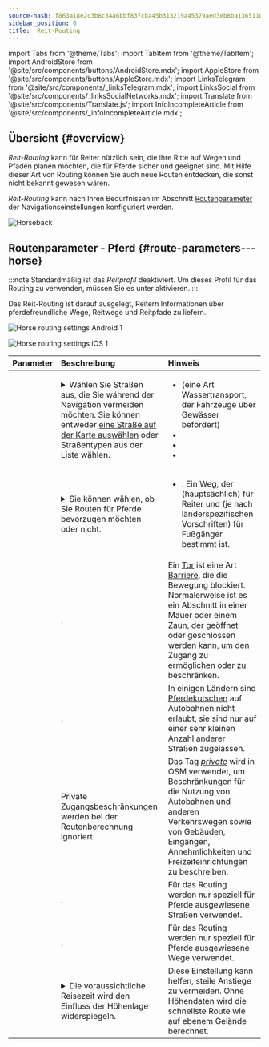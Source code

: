 ```yaml
---
source-hash: f863a18e2c3b8c34a6bbf837cba45b313219a45379aed3eb8ba136511d1c18a4
sidebar_position: 6
title:  Reit-Routing
---
```

import Tabs from '@theme/Tabs';
import TabItem from '@theme/TabItem';
import AndroidStore from '@site/src/components/buttons/AndroidStore.mdx';
import AppleStore from '@site/src/components/buttons/AppleStore.mdx';
import LinksTelegram from '@site/src/components/_linksTelegram.mdx';
import LinksSocial from '@site/src/components/_linksSocialNetworks.mdx';
import Translate from '@site/src/components/Translate.js';
import InfoIncompleteArticle from '@site/src/components/_infoIncompleteArticle.mdx';



## Übersicht {#overview}

*Reit-Routing* kann für Reiter nützlich sein, die ihre Ritte auf Wegen und Pfaden planen möchten, die für Pferde sicher und geeignet sind. Mit Hilfe dieser Art von Routing können Sie auch neue Routen entdecken, die sonst nicht bekannt gewesen wären.

*Reit-Routing* kann nach Ihren Bedürfnissen im Abschnitt [Routenparameter](../guidance/navigation-settings.md#route-parameters) der Navigationseinstellungen konfiguriert werden.

![Horseback](@site/static/img/navigation/routing/horseback_routing_overview.png)


## Routenparameter - Pferd {#route-parameters---horse}

:::note
Standardmäßig ist das *Reitprofil* deaktiviert. Um dieses Profil für das Routing zu verwenden, müssen Sie es unter *<Translate android="true" ids="shared_string_menu,shared_string_settings,application_profiles"/>* aktivieren.
:::

Das Reit-Routing ist darauf ausgelegt, Reitern Informationen über pferdefreundliche Wege, Reitwege und Reitpfade zu liefern.

<Tabs groupId="operating-systems" queryString="current-os">

<TabItem value="android" label="Android">

![Horse routing settings Android 1](@site/static/img/navigation/routing/horse-routing-andr.png)

</TabItem>

<TabItem value="ios" label="iOS">

![Horse routing settings iOS 1](@site/static/img/navigation/routing/horse-routing-ios.png)

</TabItem>

</Tabs>

| Parameter | Beschreibung | Hinweis |
|:------------|:---------------|:---------------|
| *<Translate android="true" ids="impassable_road"/>* |  <details><summary> Wählen Sie Straßen aus, die Sie während der Navigation vermeiden möchten. Sie können entweder [eine Straße auf der Karte auswählen](../../map/map-context-menu/#avoid-road) oder Straßentypen aus der Liste wählen.  </summary>  ![Avoid roads Android](@site/static/img/navigation/routing/horse_routing_avoid_android.png) </details> | <ul><li> [<Translate android="true" ids="routing_attr_avoid_ferries_name"/>](https://wiki.openstreetmap.org/wiki/Ferries) (eine Art Wassertransport, der Fahrzeuge über Gewässer befördert)</li><li>[<Translate android="true" ids="routing_attr_avoid_stairs_name"/>](https://wiki.openstreetmap.org/wiki/Tag:highway%3Dsteps)</li><li>[<Translate android="true" ids="routing_attr_avoid_tunnels_name"/>](https://wiki.openstreetmap.org/wiki/Key:tunnel)</li><li>[<Translate android="true" ids="routing_attr_avoid_motorway_name"/>](https://wiki.openstreetmap.org/wiki/Tag:highway%3Dmotorway)</li></ul>|
| *<Translate android="true" ids="prefer_in_routing_title"/>* | <details><summary> Sie können wählen, ob Sie Routen für Pferde bevorzugen möchten oder nicht. </summary> ![Prefer horses routes Android](@site/static/img/navigation/routing/horse_routing_prefer_android.png)  </details>  | <ul><li>[<Translate android="true" ids="routing_attr_prefer_horse_routes_name"/>](https://wiki.openstreetmap.org/wiki/Tag:highway%3Dbridleway). Ein Weg, der (hauptsächlich) für Reiter und (je nach länderspezifischen Vorschriften) für Fußgänger bestimmt ist. </li></ul> |
| *<Translate android="true" ids="routing_attr_allow_gate_name"/>* |  <Translate android="true" ids="routing_attr_allow_gate_description"/>. | Ein [Tor](https://wiki.openstreetmap.org/wiki/Tag:barrier%3Dgate) ist eine Art [Barriere](https://wiki.openstreetmap.org/wiki/Key:barrier), die die Bewegung blockiert. Normalerweise ist es ein Abschnitt in einer Mauer oder einem Zaun, der geöffnet oder geschlossen werden kann, um den Zugang zu ermöglichen oder zu beschränken. |
|  *<Translate android="true" ids="routing_attr_carriage_restrictions_name"/>*  |  <Translate android="true" ids="routing_attr_carriage_restrictions_description"/>.  | In einigen Ländern sind [Pferdekutschen](https://wiki.openstreetmap.org/wiki/Key:carriage) auf Autobahnen nicht erlaubt, sie sind nur auf einer sehr kleinen Anzahl anderer Straßen zugelassen.   |
| *<Translate android="true" ids="routing_attr_allow_private_name"/>* |  Private Zugangsbeschränkungen werden bei der Routenberechnung ignoriert.  | Das Tag *[private](https://wiki.openstreetmap.org/wiki/Key:access)* wird in OSM verwendet, um Beschränkungen für die Nutzung von Autobahnen und anderen Verkehrswegen sowie von Gebäuden, Eingängen, Annehmlichkeiten und Freizeiteinrichtungen zu beschreiben.   |
| *<Translate android="true" ids="routing_attr_only_permitted_streets_name"/>*   |  <Translate android="true" ids="routing_attr_only_permitted_streets_description"/>.  | Für das Routing werden nur speziell für Pferde ausgewiesene Straßen verwendet.   |
| *<Translate android="true" ids="routing_attr_only_permitted_ways_name"/>*   |  <Translate android="true" ids="routing_attr_only_permitted_ways_description"/>.  | Für das Routing werden nur speziell für Pferde ausgewiesene Wege verwendet.   |
|*<Translate android="true" ids="routing_attr_height_obstacles_name"/>* | <details><summary> Die voraussichtliche Reisezeit wird den Einfluss der Höhenlage widerspiegeln. </summary> ![Use elevation data Android](@site/static/img/navigation/routing/horse_routing_elevation_android.png)  </details> | Diese Einstellung kann helfen, steile Anstiege zu vermeiden. Ohne Höhendaten wird die schnellste Route wie auf ebenem Gelände berechnet. |